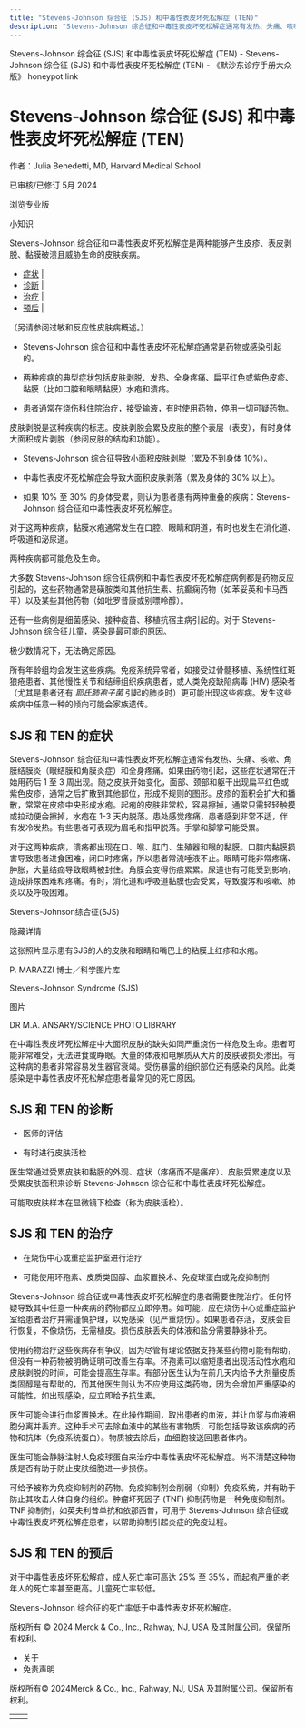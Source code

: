 ```yaml
---
title: "Stevens-Johnson 综合征 (SJS) 和中毒性表皮坏死松解症 (TEN)"
description: "Stevens-Johnson 综合征和中毒性表皮坏死松解症通常有发热、头痛、咳嗽、角膜结膜炎（眼结膜和角膜炎症）和全身疼痛。如果由药物引起，这些症状通常在开始用药后 1 至 3 周出现。随之皮肤开始变化，面部、颈部和躯干出现扁平红色或紫色皮疹，通常之后扩散到其他部位，形成不规则的图形。皮疹的面积会扩大和播散，常常在皮疹中央形成水疱。起疱的皮肤非常松，容易擦掉，通常只需轻轻触摸或拉动便会擦掉，水疱在 1-3 天内脱落。患处感觉疼痛，患者感到非常不适，伴有发冷发热。有些患者可表现为眉毛和指甲脱落。手掌和脚掌可能受累。"
---
```


﻿Stevens-Johnson 综合征 (SJS) 和中毒性表皮坏死松解症 (TEN) - Stevens-Johnson 综合征 (SJS) 和中毒性表皮坏死松解症 (TEN) - 《默沙东诊疗手册大众版》 honeypot link

# Stevens-Johnson 综合征 (SJS) 和中毒性表皮坏死松解症 (TEN)

作者：Julia Benedetti, MD, Harvard Medical School

已审核/已修订 5月 2024

浏览专业版

小知识

Stevens-Johnson 综合征和中毒性表皮坏死松解症是两种能够产生皮疹、表皮剥脱、黏膜破溃且威胁生命的皮肤疾病。

- [症状](#症状_v791345_zh) \|
- [诊断](#诊断_v23634383_zh) \|
- [治疗](#治疗_v791351_zh) \|
- [预后](#预后_v23634393_zh) \|

（另请参阅过敏和反应性皮肤病概述。）

- Stevens-Johnson 综合征和中毒性表皮坏死松解症通常是药物或感染引起的。

- 两种疾病的典型症状包括皮肤剥脱、发热、全身疼痛、扁平红色或紫色皮疹、黏膜（比如口腔和眼睛黏膜）水疱和溃疡。

- 患者通常在烧伤科住院治疗，接受输液，有时使用药物，停用一切可疑药物。


皮肤剥脱是这种疾病的标志。皮肤剥脱会累及皮肤的整个表层（表皮），有时身体大面积成片剥脱（参阅皮肤的结构和功能）。

- Stevens-Johnson 综合征导致小面积皮肤剥脱（累及不到身体 10%）。

- 中毒性表皮坏死松解症会导致大面积皮肤剥落（累及身体的 30% 以上）。

- 如果 10% 至 30% 的身体受累，则认为患者患有两种重叠的疾病：Stevens-Johnson 综合征和中毒性表皮坏死松解症。


对于这两种疾病，黏膜水疱通常发生在口腔、眼睛和阴道，有时也发生在消化道、呼吸道和泌尿道。

两种疾病都可能危及生命。

大多数 Stevens-Johnson 综合征病例和中毒性表皮坏死松解症病例都是药物反应引起的，这些药物通常是磺胺类和其他抗生素、抗癫痫药物（如苯妥英和卡马西平）以及某些其他药物（如吡罗昔康或别嘌呤醇）。

还有一些病例是细菌感染、接种疫苗、移植抗宿主病引起的。对于 Stevens-Johnson 综合征儿童，感染是最可能的原因。

极少数情况下，无法确定原因。

所有年龄组均会发生这些疾病。免疫系统异常者，如接受过骨髓移植、系统性红斑狼疮患者、其他慢性关节和结缔组织疾病患者，或人类免疫缺陷病毒 (HIV) 感染者（尤其是患者还有 _耶氏肺孢子菌_ 引起的肺炎时）更可能出现这些疾病。发生这些疾病中任意一种的倾向可能会家族遗传。

## SJS 和 TEN 的症状

Stevens-Johnson 综合征和中毒性表皮坏死松解症通常有发热、头痛、咳嗽、角膜结膜炎（眼结膜和角膜炎症）和全身疼痛。如果由药物引起，这些症状通常在开始用药后 1 至 3 周出现。随之皮肤开始变化，面部、颈部和躯干出现扁平红色或紫色皮疹，通常之后扩散到其他部位，形成不规则的图形。皮疹的面积会扩大和播散，常常在皮疹中央形成水疱。起疱的皮肤非常松，容易擦掉，通常只需轻轻触摸或拉动便会擦掉，水疱在 1-3 天内脱落。患处感觉疼痛，患者感到非常不适，伴有发冷发热。有些患者可表现为眉毛和指甲脱落。手掌和脚掌可能受累。

对于这两种疾病，溃疡都出现在口、喉、肛门、生殖器和眼的黏膜。口腔内黏膜损害导致患者进食困难，闭口时疼痛，所以患者常流唾液不止。眼睛可能非常疼痛、肿胀，大量结痂导致眼睛被封住。角膜会变得伤痕累累。尿道也有可能受到影响，造成排尿困难和疼痛。有时，消化道和呼吸道黏膜也会受累，导致腹泻和咳嗽、肺炎以及呼吸困难。

Stevens-Johnson综合征(SJS)



隐藏详情

这张照片显示患有SJS的人的皮肤和眼睛和嘴巴上的粘膜上红疹和水疱。

P. MARAZZI 博士／科学图片库

Stevens-Johnson Syndrome (SJS)



图片

DR M.A. ANSARY/SCIENCE PHOTO LIBRARY

在中毒性表皮坏死松解症中大面积皮肤的缺失如同严重烧伤一样危及生命。患者可能非常难受，无法进食或睁眼。大量的体液和电解质从大片的皮肤破损处渗出。有这种病的患者非常容易发生器官衰竭。受伤暴露的组织部位还有感染的风险。此类感染是中毒性表皮坏死松解症患者最常见的死亡原因。

## SJS 和 TEN 的诊断

- 医师的评估

- 有时进行皮肤活检


医生常通过受累皮肤和黏膜的外观、症状（疼痛而不是瘙痒）、皮肤受累速度以及受累皮肤面积来诊断 Stevens-Johnson 综合征和中毒性表皮坏死松解症。

可能取皮肤样本在显微镜下检查（称为皮肤活检）。

## SJS 和 TEN 的治疗

- 在烧伤中心或重症监护室进行治疗

- 可能使用环孢素、皮质类固醇、血浆置换术、免疫球蛋白或免疫抑制剂


Stevens-Johnson 综合征或中毒性表皮坏死松解症的患者需要住院治疗。任何怀疑导致其中任意一种疾病的药物都应立即停用。如可能，应在烧伤中心或重症监护室给患者治疗并需谨慎护理，以免感染（见严重烧伤）。如果患者存活，皮肤会自行恢复，不像烧伤，无需植皮。损伤皮肤丢失的体液和盐分需要静脉补充。

使用药物治疗这些疾病存有争议，因为尽管有理论依据支持某些药物可能有帮助，但没有一种药物被明确证明可改善生存率。环孢素可以缩短患者出现活动性水疱和皮肤剥脱的时间，可能会提高生存率。有部分医生认为在前几天内给予大剂量皮质类固醇是有帮助的，而其他医生则认为不应使用这类药物，因为会增加严重感染的可能性。如出现感染，应立即给予抗生素。

医生可能会进行血浆置换术。在此操作期间，取出患者的血液，并让血浆与血液细胞分离并丢弃。这种手术可去除血液中的某些有害物质，可能包括导致该疾病的药物和抗体（免疫系统蛋白）。物质被去除后，血细胞被送回患者体内。

医生可能会静脉注射人免疫球蛋白来治疗中毒性表皮坏死松解症。尚不清楚这种物质是否有助于防止皮肤细胞进一步损伤。

可给予被称为免疫抑制剂的药物。免疫抑制剂会削弱（抑制）免疫系统，并有助于防止其攻击人体自身的组织。肿瘤坏死因子 (TNF) 抑制药物是一种免疫抑制剂。TNF 抑制剂，如英夫利昔单抗和依那西普，可用于 Stevens-Johnson 综合征或中毒性表皮坏死松解症患者，以帮助抑制引起炎症的免疫过程。

## SJS 和 TEN 的预后

对于中毒性表皮坏死松解症，成人死亡率可高达 25% 至 35%，而起疱严重的老年人的死亡率甚至更高。儿童死亡率较低。

Stevens-Johnson 综合征的死亡率低于中毒性表皮坏死松解症。



版权所有 © 2024
Merck & Co., Inc., Rahway, NJ, USA 及其附属公司。保留所有权利。

- 关于
- 免责声明

版权所有© 2024Merck & Co., Inc., Rahway, NJ, USA 及其附属公司。保留所有权利。

|     |     |
| --- | --- |
|  |  |